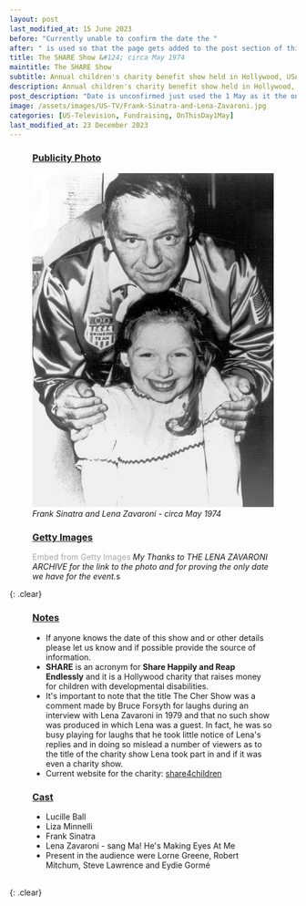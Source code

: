 ```yaml
---
layout: post
last_modified_at: 15 June 2023
before: "Currently unable to confirm the date the "
after: " is used so that the page gets added to the post section of this website."
title: The SHARE Show &#124; circa May 1974
maintitle: The SHARE Show
subtitle: Annual children's charity benefit show held in Hollywood, USA circa May 1974
description: Annual children's charity benefit show held in Hollywood, USA circa May 1974.
post_description: "Date is unconfirmed just used the 1 May as it the only date we currently have: Annual children's charity benefit show held in Hollywood, USA circa May 1974."
image: /assets/images/US-TV/Frank-Sinatra-and-Lena-Zavaroni.jpg
categories: [US-Television, Fundraising, OnThisDay1May]
last_modified_at: 23 December 2023
---
```


<figure class="fig1">
<figcaption>
<h3 id="publicity-photo"><a href="#publicity-photo">Publicity Photo</a></h3>
</figcaption>
<a href="/assets/images/US-TV/Frank-Sinatra-and-Lena-Zavaroni.jpg"><img src="/assets/images/US-TV/Frank-Sinatra-and-Lena-Zavaroni.jpg" class="full-width zoom-in"></a>
<figcaption>
<cite>Frank Sinatra and Lena Zavaroni - circa May 1974</cite>
</figcaption>
</figure>

<figure class="fig2">
<h3 id="getty"><a href="#getty">Getty Images</a></h3>
<a id='MCy8JodPSON1aU7HiGD9vg' class='gie-single' href='http://www.gettyimages.com/detail/103908505' target='_blank' style='color:#a7a7a7;text-decoration:none;font-weight:normal !important;border:none;display:inline-block;'>Embed from Getty Images</a><script>window.gie=window.gie||function(c){(gie.q=gie.q||[]).push(c)};gie(function(){gie.widgets.load({id:'MCy8JodPSON1aU7HiGD9vg',sig:'I97xSG1vEhL6-ZVE7yxXYFPPmX0aHuZHrcC9zqQBs_M=',w:'400px',h:'594px',items:'103908505',caption: true ,tld:'com',is360: false })});</script><script src='//embed-cdn.gettyimages.com/widgets.js' charset='utf-8' async></script>
<cite>My Thanks to THE LENA ZAVARONI ARCHIVE for the link to the photo and for proving the only date we have for the event.</cite>s
</figure>

{: .clear}

<figure class="fig3">
<figcaption>
<h3 id="notes"><a href="#notes">Notes</a></h3>
<ul>
<li>If anyone knows the date of this show and or other details please let us know and if possible provide the source of information.</li>
<li><strong>SHARE</strong> is an acronym for <strong>Share Happily and Reap Endlessly</strong> and it is a Hollywood charity that raises money for children with developmental disabilities.</li>
<li>It's important to note that the title The Cher Show was a comment made by Bruce Forsyth for laughs during an interview with Lena Zavaroni in 1979 and that no such show was produced in which Lena was a guest. In fact, he was so busy playing for laughs that he took little notice of Lena's replies and in doing so mislead a number of viewers as to the title of the charity show Lena took part in and if it was even a charity show.</li>
<li>Current website for the charity: <a class="external-link" href="https://share4children.org">share4children</a></li>
</ul>
<h3 id="cast"><a href="#cast">Cast</a></h3>
<ul>
<li>Lucille Ball</li>
<li>Liza Minnelli</li>
<li>Frank Sinatra</li>
<li>Lena Zavaroni - sang Ma! He's Making Eyes At Me</li>
<li>Present in the audience were Lorne Greene, Robert Mitchum, Steve Lawrence and Eydie Gorm&#233;</li>
</ul>
</figcaption>
</figure>

<br />{: .clear}

